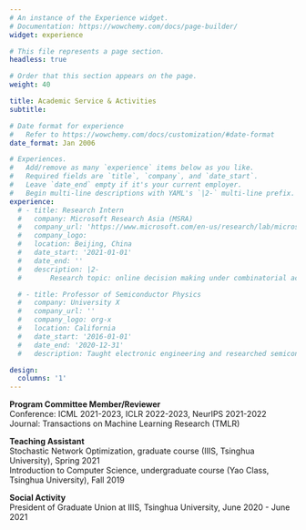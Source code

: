 ```yaml
---
# An instance of the Experience widget.
# Documentation: https://wowchemy.com/docs/page-builder/
widget: experience

# This file represents a page section.
headless: true

# Order that this section appears on the page.
weight: 40

title: Academic Service & Activities
subtitle:

# Date format for experience
#   Refer to https://wowchemy.com/docs/customization/#date-format
date_format: Jan 2006

# Experiences.
#   Add/remove as many `experience` items below as you like.
#   Required fields are `title`, `company`, and `date_start`.
#   Leave `date_end` empty if it's your current employer.
#   Begin multi-line descriptions with YAML's `|2-` multi-line prefix.
experience:
  # - title: Research Intern
  #   company: Microsoft Research Asia (MSRA)
  #   company_url: 'https://www.microsoft.com/en-us/research/lab/microsoft-research-asia/'
  #   company_logo: 
  #   location: Beijing, China
  #   date_start: '2021-01-01'
  #   date_end: ''
  #   description: |2-
  #       Research topic: online decision making under combinatorial action space

  # - title: Professor of Semiconductor Physics
  #   company: University X
  #   company_url: ''
  #   company_logo: org-x
  #   location: California
  #   date_start: '2016-01-01'
  #   date_end: '2020-12-31'
  #   description: Taught electronic engineering and researched semiconductor physics.

design:
  columns: '1'
---
```


**Program Committee Member/Reviewer**  
Conference: ICML 2021-2023, ICLR 2022-2023, NeurIPS 2021-2022   
Journal: Transactions on Machine Learning Research (TMLR)

**Teaching Assistant**  
Stochastic Network Optimization, graduate course (IIIS, Tsinghua University), Spring 2021  
Introduction to Computer Science, undergraduate course (Yao Class, Tsinghua University), Fall 2019

**Social Activity**  
President of Graduate Union at IIIS, Tsinghua University, June 2020 - June 2021